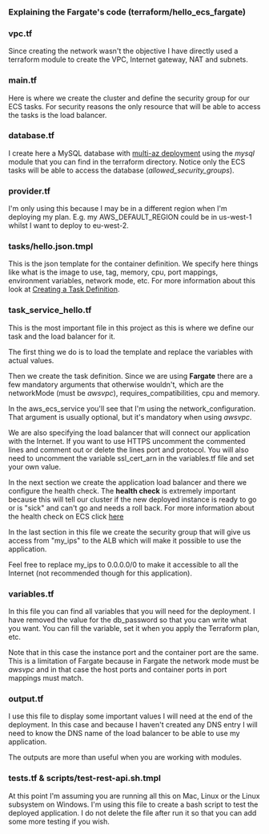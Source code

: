### Explaining the Fargate's code (terraform/hello_ecs_fargate)

### vpc.tf
Since creating the network wasn't the objective I have directly used a terraform module to create the VPC, Internet gateway, NAT and subnets.

### main.tf
Here is where we create the cluster and define the security group for our ECS tasks.
For security reasons the only resource that will be able to access the tasks is the load balancer.

### database.tf
I create here a MySQL database with [multi-az deployment](https://aws.amazon.com/rds/details/multi-az/) using the *mysql* module that you can find in the terraform directory. Notice only the ECS tasks will be able to access the database (*allowed_security_groups*).

### provider.tf
I'm only using this because I may be in a different region when I'm deploying my plan. E.g. my AWS_DEFAULT_REGION could be in us-west-1 whilst I want to deploy to eu-west-2.

### tasks/hello.json.tmpl
This is the json template for the container definition.
We specify here things like what is the image to use, tag, memory, cpu, port mappings, environment variables, network mode, etc.
For more information about this look at [Creating a Task Definition](https://docs.aws.amazon.com/AmazonECS/latest/developerguide/create-task-definition.html).

### task_service_hello.tf
This is the most important file in this project as this is where we define our task and the load balancer for it.

The first thing we do is to load the template and replace the variables with actual values.

Then we create the task definition. Since we are using **Fargate** there are a few mandatory arguments that otherwise wouldn't, which are the networkMode (must be *awsvpc*), requires_compatibilities, cpu and memory.

In the aws_ecs_service you'll see that I'm using the network_configuration. That argument is usually optional, but it's mandatory when using *awsvpc*.

We are also specifying the load balancer that will connect our application with the Internet. If you want to use HTTPS uncomment the commented lines and comment out or delete the lines port and protocol. You will also need to uncomment the variable ssl_cert_arn in the variables.tf file and set your own value.

In the next section we create the application load balancer and there we configure the health check.
The **health check** is extremely important because this will tell our cluster if the new deployed instance is ready to go or is "sick" and can't go and needs a roll back.
For more information about the health check on ECS click [here](https://docs.aws.amazon.com/AmazonECS/latest/developerguide/task_definition_parameters.html#container_definition_healthcheck)

In the last section in this file we create the security group that will give us access from "my_ips" to the ALB which will make it possible to use the application.

Feel free to replace my_ips to 0.0.0.0/0 to make it accessible to all the Internet (not recommended though for this application).

### variables.tf
In this file you can find all variables that you will need for the deployment.
I have removed the value for the db_password so that you can write what you want. You can fill the variable, set it when you apply the Terraform plan, etc.

Note that in this case the instance port and the container port are the same. This is a limitation of Fargate because in Fargate the network mode must be *awsvpc* and in that case the host ports and container ports in port mappings must match.

### output.tf
I use this file to display some important values I will need at the end of the deployment. In this case and because I haven't created any DNS entry I will need to know the DNS name of the load balancer to be able to use my application.

The outputs are more than useful when you are working with modules.

### tests.tf & scripts/test-rest-api.sh.tmpl
At this point I'm assuming you are running all this on Mac, Linux or the Linux subsystem on Windows.
I'm using this file to create a bash script to test the deployed application.
I do not delete the file after run it so that you can add some more testing if you wish.

